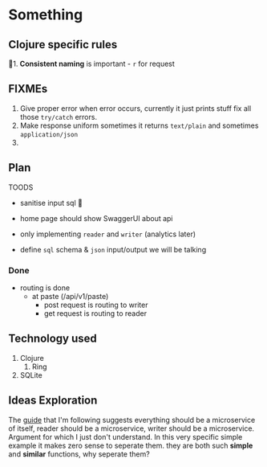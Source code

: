# Something

## Clojure specific rules
🥵1. **Consistent naming** is important
    - `r` for request


## FIXMEs
1. Give proper error when error occurs, currently it just prints stuff fix all those `try/catch` errors.
2. Make response uniform sometimes it returns `text/plain` and sometimes `application/json`
3. 

## Plan

TOODS

- sanitise input sql 🥵
- home page should show SwaggerUI about api

- only implementing `reader` and `writer` (analytics later)
- define `sql` schema & `json` input/output we will be talking

### Done

- routing is done
  - at paste (/api/v1/paste)
    - post request is routing to writer
    - get request is routing to reader

## Technology used

1. Clojure
    1. Ring
2. SQLite

## Ideas Exploration

The [guide](https://github.com/donnemartin/system-design-primer/blob/master/solutions/system_design/pastebin/README.md) that I'm following suggests everything should be a microservice of itself, reader should be a microservice, writer should be a microservice. Argument for which I just don't understand. In this very specific simple example it makes zero sense to seperate them. they are both such **simple** and **similar** functions, why seperate them?
